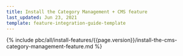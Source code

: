 ```yaml
---
title: Install the Category Management + CMS feature
last_updated: Jun 23, 2021
template: feature-integration-guide-template
---
```

{% include pbc/all/install-features/{{page.version}}/install-the-cms-category-management-feature.md %} <!-- To edit, see /_includes/pbc/all/install-features/202204.0/install-the-cms-category-management-feature.md -->
